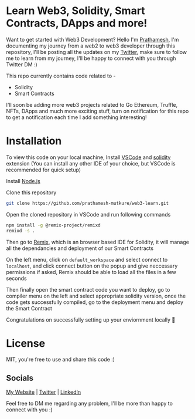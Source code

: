 # Learn Web3, Solidity, Smart Contracts, DApps and more!

Want to get started with Web3 Development? Hello I'm [Prathamesh](https://www.prathamesh.co/), I'm documenting my journey from a web2 to web3 developer through this repository, I'll be posting all the updates on my [Twitter](https://twitter.com/Prathamesh_M009), make sure to follow me to learn from my journey, I'll be happy to connect with you through Twitter DM :)

This repo currently contains code related to -

- Solidity
- Smart Contracts

I'll soon be adding more web3 projects related to Go Ethereum, Truffle, NFTs, DApps and much more exciting stuff, turn on notification for this repo to get a notification each time I add something interesting!

# Installation

To view this code on your local machine, Install [VSCode]() and [solidity](https://marketplace.visualstudio.com/items?itemName=JuanBlanco.solidity) extension (You can install any other IDE of your choice, but VSCode is recommended for quick setup)

Install [Node.js](https://nodejs.org/en/)

Clone this repository

```sh
git clone https://github.com/prathamesh-mutkure/web3-learn.git
```

Open the cloned repository in VSCode and run following commands

```sh
npm install -g @remix-project/remixd
remixd -s .
```

Then go to [Remix](https://remix.ethereum.org/), which is an browser based IDE for Solidity, it will manage all the dependancies and deployment of our Smart Contracts

On the left menu, click on `default_workspace` and select connect to `localhost`, and click connect button on the popup and give neccessary permissions if asked, Remix should be able to load all the files in a few seconds

Then finally open the smart contract code you want to deploy, go to compiler menu on the left and select appropriate solidity version, once the code gets successfully compiled, go to the deployment menu and deploy the Smart Contract

Congratulations on successfully setting up your enviornment locally 🥳

# License

MIT, you're free to use and share this code :)

## Socials

[My Website](https://www.prathamesh.co/) |
[Twitter](https://twitter.com/Prathamesh_M009) |
[LinkedIn](https://www.linkedin.com/in/prathamesh-mutkure/)

Feel free to DM me regarding any problem, I'll be more than happy to connect with you :)
